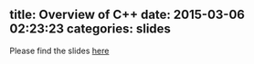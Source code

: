 title: Overview of C++
date: 2015-03-06 02:23:23
categories: slides
---
Please find the slides [here](../../../../slides/01_overview.html)
